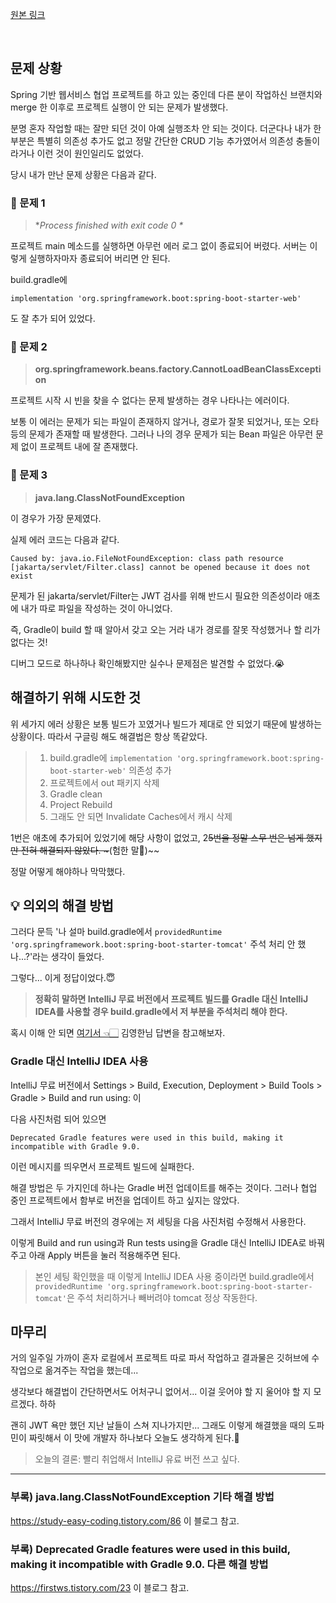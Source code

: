 <p><a href="https://velog.io/@yje9802/%EC%97%90%EB%9F%AC-%ED%95%B4%EA%B2%B0-Spring-%ED%94%84%EB%A1%9C%EC%A0%9D%ED%8A%B8-%EC%8B%A4%ED%96%89-%EC%8B%A4%ED%8C%A8%ED%95%98%EB%8A%94-%EA%B2%BD%EC%9A%B0-%ED%95%B4%EA%B2%B0" target="blank">원본 링크</a></p><br><h2 id="문제-상황">문제 상황</h2>
<p>Spring 기반 웹서비스 협업 프로젝트를 하고 있는 중인데 
다른 분이 작업하신 브랜치와 merge 한 이후로 프로젝트 실행이 안 되는 문제가 발생했다. </p>
<p>분명 혼자 작업할 때는 잘만 되던 것이 아예 실행조차 안 되는 것이다. 더군다나 내가 한 부분은 특별히 의존성 추가도 없고 정말 간단한 CRUD 기능 추가였어서 의존성 충돌이라거나 이런 것이 원인일리도 없었다.</p>
<p>당시 내가 만난 문제 상황은 다음과 같다. </p>
<h3 id="📌-문제-1">📌 문제 1</h3>
<blockquote>
<p>*<em>Process finished with exit code 0 *</em></p>
</blockquote>
<p>프로젝트 main 메소드를 실행하면 아무런 에러 로그 없이 종료되어 버렸다. 서버는 이렇게 실행하자마자 종료되어 버리면 안 된다. </p>
<p>build.gradle에 </p>
<pre><code>implementation 'org.springframework.boot:spring-boot-starter-web'</code></pre><p>도 잘 추가 되어 있었다. </p>
<h3 id="📌-문제-2">📌 문제 2</h3>
<blockquote>
<p><strong>org.springframework.beans.factory.CannotLoadBeanClassException</strong></p>
</blockquote>
<p>프로젝트 시작 시 빈을 찾을 수 없다는 문제 발생하는 경우 나타나는 에러이다.</p>
<p>보통 이 에러는 문제가 되는 파일이 존재하지 않거나, 경로가 잘못 되었거나, 또는 오타 등의 문제가 존재할 때 발생한다. 그러나 나의 경우 문제가 되는 Bean 파일은 아무런 문제 없이 프로젝트 내에 잘 존재했다. </p>
<h3 id="📌-문제-3">📌 문제 3</h3>
<blockquote>
<p><strong>java.lang.ClassNotFoundException</strong></p>
</blockquote>
<p>이 경우가 가장 문제였다. </p>
<p>실제 에러 코드는 다음과 같다.</p>
<pre><code>Caused by: java.io.FileNotFoundException: class path resource [jakarta/servlet/Filter.class] cannot be opened because it does not exist</code></pre><p>문제가 된 jakarta/servlet/Filter는 JWT 검사를 위해 반드시 필요한 의존성이라 애초에 내가 따로 파일을 작성하는 것이 아니었다. </p>
<p>즉, Gradle이 build 할 때 알아서 갖고 오는 거라 내가 경로를 잘못 작성했거나 할 리가 없다는 것! </p>
<p>디버그 모드로 하나하나 확인해봤지만 실수나 문제점은 발견할 수 없었다.😭</p>
<h2 id="해결하기-위해-시도한-것">해결하기 위해 시도한 것</h2>
<p>위 세가지 에러 상황은 보통 빌드가 꼬였거나 빌드가 제대로 안 되었기 때문에 발생하는 상황이다. 따라서 구글링 해도 해결법은 항상 똑같았다.</p>
<blockquote>
<ol>
<li>build.gradle에 <code>implementation 'org.springframework.boot:spring-boot-starter-web'</code> 의존성 추가</li>
<li>프로젝트에서 out 패키지 삭제</li>
<li>Gradle clean</li>
<li>Project Rebuild </li>
<li>그래도 안 되면 Invalidate Caches에서 캐시 삭제</li>
</ol>
</blockquote>
<p>1번은 애초에 추가되어 있었기에 해당 사항이 없었고, 2<del>5번을 정말 스무 번은 넘게 했지만 전혀 해결되지 않았다. ~</del>(험한 말🤬)~~</p>
<p>정말 어떻게 해야하나 막막했다. </p>
<h2 id="💡-의외의-해결-방법">💡 의외의 해결 방법</h2>
<p>그러다 문득 '나 설마 build.gradle에서 <code>providedRuntime 'org.springframework.boot:spring-boot-starter-tomcat'</code> 주석 처리 안 했나...?'라는 생각이 들었다. </p>
<p>그렇다... 이게 정답이었다.😇</p>
<blockquote>
<p><strong>정확히 말하면 IntelliJ 무료 버전에서 프로젝트 빌드를 Gradle 대신 IntelliJ IDEA를 사용할 경우 build.gradle에서 저 부분을 주석처리 해야 한다.</strong></p>
</blockquote>
<p>혹시 이해 안 되면 <a href="https://www.inflearn.com/questions/167473/%EC%98%A4%EB%A5%98-%EA%B4%80%EB%A0%A8%ED%95%B4%EC%84%9C-%EC%A7%88%EB%AC%B8%EB%93%9C%EB%A6%BD%EB%8B%88%EB%8B%A4">여기서 👈🏻</a> 김영한님 답변을 참고해보자.</p>
<h3 id="gradle-대신-intellij-idea-사용">Gradle 대신 IntelliJ IDEA 사용</h3>
<p>IntelliJ 무료 버전에서 Settings &gt; Build, Execution, Deployment &gt; Build Tools &gt; Gradle &gt; Build and run using: 이
<img alt="" src="https://velog.velcdn.com/images/yje9802/post/a60d2e59-a72b-42bd-bbc2-e016b840cd2b/image.png" /></p>
<p>다음 사진처럼 되어 있으면 </p>
<pre><code>Deprecated Gradle features were used in this build, making it incompatible with Gradle 9.0.</code></pre><p>이런 메시지를 띄우면서 프로젝트 빌드에 실패한다. </p>
<p>해결 방법은 두 가지인데 하나는 Gradle 버전 업데이트를 해주는 것이다. 그러나 협업 중인 프로젝트에서 함부로 버전을 업데이트 하고 싶지는 않았다. </p>
<p>그래서 IntelliJ 무료 버전의 경우에는 저 세팅을 다음 사진처럼 수정해서 사용한다. 
<img alt="" src="https://velog.velcdn.com/images/yje9802/post/4c0e5543-d95c-4582-8d0b-22428d82bae1/image.png" /></p>
<p>이렇게 Build and run using과 Run tests using을 Gradle 대신 IntelliJ IDEA로 바꿔주고 아래 Apply 버튼을 눌러 적용해주면 된다. </p>
<blockquote>
<p>본인 세팅 확인했을 때 이렇게 IntelliJ IDEA 사용 중이라면 build.gradle에서 <code>providedRuntime 'org.springframework.boot:spring-boot-starter-tomcat'</code>은 주석 처리하거나 빼버려야 tomcat 정상 작동한다. </p>
</blockquote>
<h2 id="마무리">마무리</h2>
<p>거의 일주일 가까이 혼자 로컬에서 프로젝트 따로 파서 작업하고 결과물은 깃허브에 수작업으로 옮겨주는 작업을 했는데...</p>
<p>생각보다 해결법이 간단하면서도 어처구니 없어서... 이걸 웃어야 할 지 울어야 할 지 모르겠다. 하하</p>
<p>괜히 JWT 욕만 했던 지난 날들이 스쳐 지나가지만... 그래도 이렇게 해결했을 때의 도파민이 짜릿해서 이 맛에 개발자 하나보다 오늘도 생각하게 된다.💪</p>
<blockquote>
<p>오늘의 결론: 빨리 취업해서 IntelliJ 유료 버전 쓰고 싶다.</p>
</blockquote>
<hr />
<h3 id="부록-javalangclassnotfoundexception-기타-해결-방법">부록) java.lang.ClassNotFoundException 기타 해결 방법</h3>
<p><a href="https://study-easy-coding.tistory.com/86">https://study-easy-coding.tistory.com/86</a>
이 블로그 참고.</p>
<h3 id="부록-deprecated-gradle-features-were-used-in-this-build-making-it-incompatible-with-gradle-90-다른-해결-방법">부록) Deprecated Gradle features were used in this build, making it incompatible with Gradle 9.0. 다른 해결 방법</h3>
<p><a href="https://firstws.tistory.com/23">https://firstws.tistory.com/23</a>
이 블로그 참고.</p>